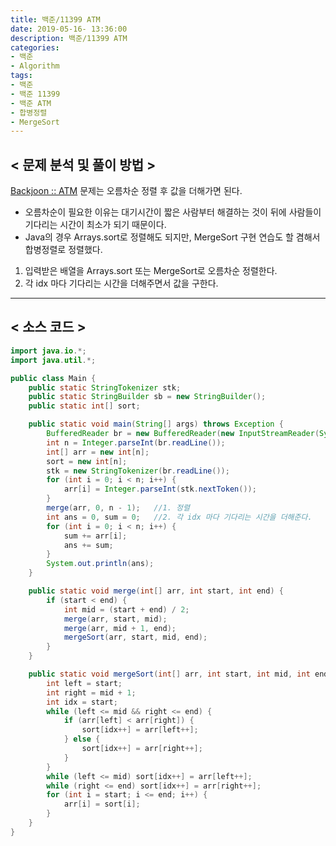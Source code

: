 ```yaml
---
title: 백준/11399 ATM
date: 2019-05-16- 13:36:00
description: 백준/11399 ATM
categories:
- 백준
- Algorithm
tags:
- 백준
- 백준 11399
- 백준 ATM
- 합병정렬
- MergeSort
---
```

## < 문제 분석 및 풀이 방법 >

[Backjoon :: ATM](https://www.acmicpc.net/problem/11399) 문제는 오름차순 정렬 후 값을 더해가면 된다.

- 오름차순이 필요한 이유는 대기시간이 짧은 사람부터 해결하는 것이 뒤에 사람들이 기다리는 시간이 최소가 되기 때문이다.
- Java의 경우 Arrays.sort로 정렬해도 되지만, MergeSort 구현 연습도 할 겸해서 합병정렬로 정렬했다.

1. 입력받은 배열을 Arrays.sort 또는 MergeSort로 오름차순 정렬한다.
2. 각 idx 마다 기다리는 시간을 더해주면서 값을 구한다.

***

## < 소스 코드 >

~~~java
import java.io.*;
import java.util.*;

public class Main {
    public static StringTokenizer stk;
    public static StringBuilder sb = new StringBuilder();
    public static int[] sort;

    public static void main(String[] args) throws Exception {
        BufferedReader br = new BufferedReader(new InputStreamReader(System.in));
        int n = Integer.parseInt(br.readLine());
        int[] arr = new int[n];
        sort = new int[n];
        stk = new StringTokenizer(br.readLine());
        for (int i = 0; i < n; i++) {
            arr[i] = Integer.parseInt(stk.nextToken());
        }
        merge(arr, 0, n - 1);   //1. 정렬
        int ans = 0, sum = 0;   //2. 각 idx 마다 기다리는 시간을 더해준다.
        for (int i = 0; i < n; i++) {
            sum += arr[i];
            ans += sum;
        }
        System.out.println(ans);
    }

    public static void merge(int[] arr, int start, int end) {
        if (start < end) {
            int mid = (start + end) / 2;
            merge(arr, start, mid);
            merge(arr, mid + 1, end);
            mergeSort(arr, start, mid, end);
        }
    }

    public static void mergeSort(int[] arr, int start, int mid, int end) {
        int left = start;
        int right = mid + 1;
        int idx = start;
        while (left <= mid && right <= end) {
            if (arr[left] < arr[right]) {
                sort[idx++] = arr[left++];
            } else {
                sort[idx++] = arr[right++];
            }
        }
        while (left <= mid) sort[idx++] = arr[left++];
        while (right <= end) sort[idx++] = arr[right++];
        for (int i = start; i <= end; i++) {
            arr[i] = sort[i];
        }
    }
}
~~~